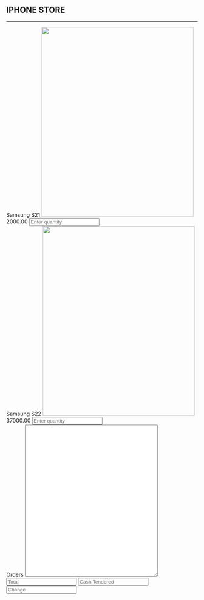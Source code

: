 </head>
 <body>
<div class="container">
<div class="row">
<div class="col-12 text-center">
<h2>IPHONE STORE</h2>
<hr class="hr" />
</div>
</div>
<div class="row">
<div class="col-4 text-center">
<label id="product1"> Samsung S21 </label>
<img src="images.png" style="width: 400px;height:500px;" class="img-thumbnail"/><br>
<label for="product1" id="price1">2000.00</label>
<input type="number" class="form-control" id="qty1" placeholder="Enter quantity"/><br>
</div>
<div class="col-4 text-center">
<label id="product2"> Samsung S22</label>
<img src="images/s22.png" style="width: 400px;height:500px;" class="img-thumbnail"/><br>
<label for="product2" id="price2">37000.00</label>
<input type="number" class="form-control" id="qty2" placeholder="Enter quantity"/><br>
</div>
<div class="col-4">
<label for="carts"> Orders </label<br>
<textarea class="form-control" rows="29" id="carts" cols="200" readonly style="width:350px;height: 400;font-size: 12px;"> </textarea>
<input type="text" class="form-control border-0" id="total" readonly placeholder="Total"/> <input type="number" class="form-control" id="cash" placeholder="Cash Tendered"/>
<input type="text" class="form-control border-0" id="change" readonly placeholder="Change"/>
</div>
</div>
</div>
<script src="app.js"></script>
</body>
